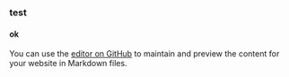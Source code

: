 ### test
#### ok

You can use the [editor on GitHub](https://github.com/hebaoxianga/hebaoxianga.github.io/edit/master/index.md) to maintain and preview the content for your website in Markdown files.
